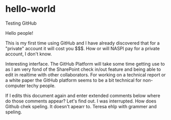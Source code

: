 # hello-world
Testing GitHub

Hello people!

This is my first time using GitHub and I have already discovered that for a "private" account it will cost you $$$. How or will NASPI pay for a private account, I don't know.

Interesting interface. The GitHub Platform will take some time getting use to as I am very fond of the SharePoint check in/out feature and being able to edit in realtime with other collaborators. For working on a technical report or a white paper the GitHub platform seems to be a bit technical for non-computer techy people.

If I edits this document again and enter extended comments below where do those comments appear? Let's find out. I was interrupted. How does Github chek speling. It doesn't apearr to. Teresa ehlp with grammer and speling. 
